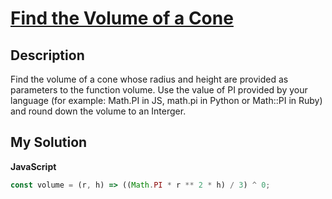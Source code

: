 # [Find the Volume of a Cone](https://www.codewars.com/kata/57b2e428d24156b312000114)

## Description

Find the volume of a cone whose radius and height are provided as parameters to the function volume. Use the value of PI provided by your language (for example: Math.PI in JS, math.pi in Python or Math::PI in Ruby) and round down the volume to an Interger.

## My Solution

**JavaScript**

```js
const volume = (r, h) => ((Math.PI * r ** 2 * h) / 3) ^ 0;
```
